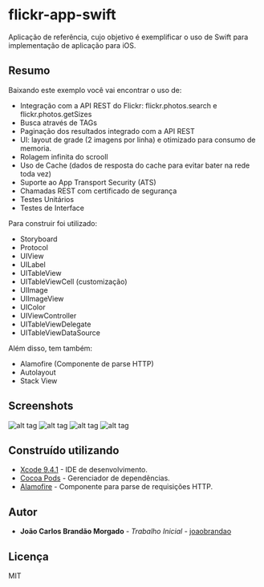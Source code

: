 # flickr-app-swift
 Aplicação de referência, cujo objetivo é exemplificar o uso de Swift para implementação de aplicação para iOS.
 
## Resumo

Baixando este exemplo você vai encontrar o uso de:
 - Integração com a API REST do Flickr: flickr.photos.search e flickr.photos.getSizes
 - Busca através de TAGs
 - Paginação dos resultados integrado com a API REST
 - UI: layout de grade (2 imagens por linha) e otimizado para consumo de memoria.
 - Rolagem infinita do scrooll
 - Uso de Cache (dados de resposta do cache para evitar bater na rede toda vez)
 - Suporte ao App Transport Security (ATS)
 - Chamadas REST com certificado de segurança
 - Testes Unitários
 - Testes de Interface

Para construir foi utilizado:

 - Storyboard
 - Protocol
 - UIView
 - UILabel
 - UITableView
 - UITableViewCell (customização)
 - UIImage
 - UIImageView
 - UIColor
 - UIViewController
 - UITableViewDelegate
 - UITableViewDataSource

Além disso, tem também:
 - Alamofire (Componente de parse HTTP)
 - Autolayout
 - Stack View

## Screenshots
![alt tag](screenshots/screen-0.png "Ícone do APP")
![alt tag](screenshots/screen-1.png "Tela de loading")
![alt tag](screenshots/screen-2.png "Lista de imagens obtidas da API REST do flickr")
![alt tag](screenshots/screen-3.png "Imagem selecionada, apresentada em tamanho maior")

## Construído utilizando

* [Xcode 9.4.1](https://developer.apple.com/xcode) - IDE de desenvolvimento.
* [Cocoa Pods](https://cocoapods.org) - Gerenciador de dependências.
* [Alamofire](https://github.com/Alamofire/Alamofire) - Componente para parse de requisições HTTP.

## Autor

* **João Carlos Brandão Morgado** - *Trabalho Inicial* - [joaobrandao](https://github.com/jocabrandao)

## Licença

MIT 

